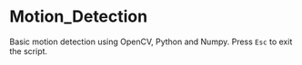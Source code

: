 # Motion_Detection
Basic motion detection using OpenCV, Python and Numpy. Press ```Esc``` to exit the script.
